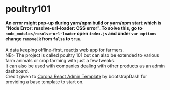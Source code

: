 # poultry101

**An error might pop-up during yarn/npm build or yarn/npm start which is "Node Error: resolve-url-loader: CSS error".
To solve this, go to `node_modules/resolve-url-loader` open `index.js` and
under `var options` change `removeCR` from `false` to `true`.**<br/><br/>
A data keeping offline-first, reactjs web app for farmers.<br/>
NB:- The project is called poultry 101 but can also be extended to
various farm animals or crop farming with just a few tweaks.
<br/>
It can also be used with companies dealing with other products as an admin
dashboard.
<br />
Credit given to [Corona React Admin Template](https://github.com/BootstrapDash/corona-react-free-admin-template)
by bootstrapDash for providing a base template to start on.
